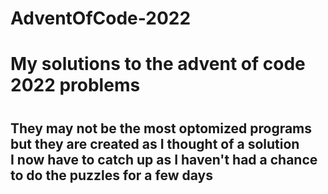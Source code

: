 # AdventOfCode-2022
<h1> My solutions to the advent of code 2022 problems <h1>
<h2> They may not be the most optomized programs but they are created as I thought of a solution<br>
I now have to catch up as I haven't had a chance to do the puzzles for a few days </h2>
